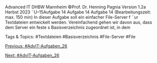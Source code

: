 Advanced IT DHBW Mannheim ©Prof. Dr. Henning Pagnia Version 1.2a Herbst 2023 ¨U–15Aufgabe 14
Aufgabe 14
Aufgabe 14 (Bearbeitungszeit: max. 150 min)
In dieser Aufgabe soll ein einfacher File-Server f ¨ur Textdateien entwickelt werden.
Vereinfachend gehen wir davon aus, dass dem Server ein feste s Basisverzeichnis zugeordnet ist, in dem

   Tags & Topics:
   #Textdateien
   #Basisverzeichnis
   #File-Server
   #File

[Previous: #AdvIT-Aufgaben_26](AdvIT-Aufgaben_26.md)

[Next: #AdvIT-Aufgaben_26](AdvIT-Aufgaben_26.md)